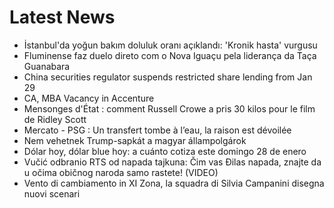 # Latest News
-  İstanbul'da yoğun bakım doluluk oranı açıklandı: 'Kronik hasta' vurgusu
-  Fluminense faz duelo direto com o Nova Iguaçu pela liderança da Taça Guanabara
-  China securities regulator suspends restricted share lending from Jan 29
-  CA, MBA Vacancy in Accenture
-  Mensonges d'État : comment Russell Crowe a pris 30 kilos pour le film de Ridley Scott
-  Mercato - PSG : Un transfert tombe à l’eau, la raison est dévoilée
-  Nem vehetnek Trump-sapkát a magyar állampolgárok
-  Dólar hoy, dólar blue hoy: a cuánto cotiza este domingo 28 de enero
-  Vučić odbranio RTS od napada tajkuna: Čim vas Đilas napada, znajte da u očima običnog naroda samo rastete! (VIDEO)
-  Vento di cambiamento in XI Zona, la squadra di Silvia Campanini disegna nuovi scenari
